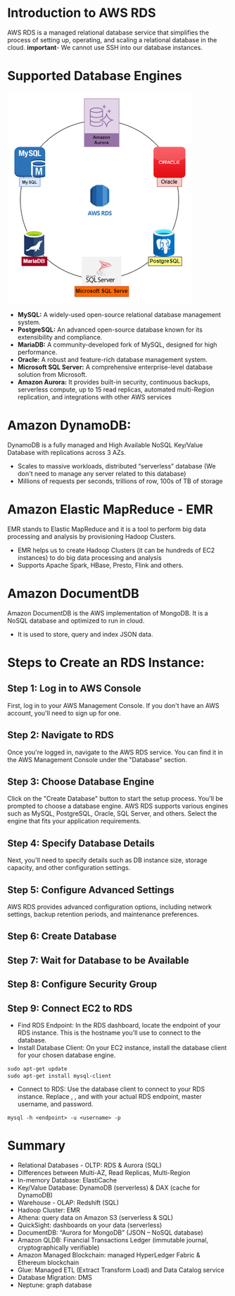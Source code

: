 # Introduction to AWS RDS
AWS RDS is a managed relational database service that simplifies the process of setting up, operating, and scaling a relational database in the cloud.
**important**- We cannot use SSH into our database instances.

# Supported Database Engines

![Supported Engines](images/rds.png)

- **MySQL:** A widely-used open-source relational database management system.
- **PostgreSQL:** An advanced open-source database known for its extensibility and compliance.
- **MariaDB:** A community-developed fork of MySQL, designed for high performance.
- **Oracle:** A robust and feature-rich database management system.
- **Microsoft SQL Server:** A comprehensive enterprise-level database solution from Microsoft.
- **Amazon Aurora:** It provides built-in security, continuous backups, serverless compute, up to 15 read replicas, automated multi-Region replication, and integrations with other AWS services

# Amazon DynamoDB:
DynamoDB is a fully managed and High Available NoSQL Key/Value Database with replications across 3 AZs.
- Scales to massive workloads, distributed “serverless” database (We don't need to manage any server related to this database)
- Millions of requests per seconds, trillions of row, 100s of TB of storage

# Amazon Elastic MapReduce - EMR
EMR stands to Elastic MapReduce and it is a tool to perform big data processing and analysis by provisioning Hadoop Clusters.
- EMR helps us to create Hadoop Clusters (it can be hundreds of EC2 instances) to do big data processing and analysis
- Supports Apache Spark, HBase, Presto, Flink and others.

# Amazon DocumentDB
Amazon DocumentDB is the AWS implementation of MongoDB. It is a NoSQL database and optimized to run in cloud.
- It is used to store, query and index JSON data.

# Steps to Create an RDS Instance:

## Step 1: Log in to AWS Console
First, log in to your AWS Management Console. If you don't have an AWS account, you'll need to sign up for one.

## Step 2: Navigate to RDS
Once you're logged in, navigate to the AWS RDS service. You can find it in the AWS Management Console under the "Database" section.

## Step 3: Choose Database Engine
Click on the "Create Database" button to start the setup process. You'll be prompted to choose a database engine. AWS RDS supports various engines such as MySQL, PostgreSQL, Oracle, SQL Server, and others. Select the engine that fits your application requirements.

## Step 4: Specify Database Details
Next, you'll need to specify details such as DB instance size, storage capacity, and other configuration settings.

## Step 5: Configure Advanced Settings
AWS RDS provides advanced configuration options, including network settings, backup retention periods, and maintenance preferences.

## Step 6: Create Database

## Step 7: Wait for Database to be Available

## Step 8: Configure Security Group

## Step 9: Connect EC2 to RDS

+ Find RDS Endpoint: In the RDS dashboard, locate the endpoint of your RDS instance. This is the hostname you'll use to connect to the database.
+ Install Database Client: On your EC2 instance, install the database client for your chosen database engine. 

```
sudo apt-get update
sudo apt-get install mysql-client
```
+ Connect to RDS: Use the database client to connect to your RDS instance. Replace <endpoint>, <username>, and <password> with your actual RDS endpoint, master username, and password.

```
mysql -h <endpoint> -u <username> -p

```


# Summary

- Relational Databases - OLTP: RDS & Aurora (SQL)
- Differences between Multi-AZ, Read Replicas, Multi-Region
- In-memory Database: ElastiCache
- Key/Value Database: DynamoDB (serverless) & DAX (cache for DynamoDB)
- Warehouse - OLAP: Redshift (SQL)
- Hadoop Cluster: EMR
- Athena: query data on Amazon S3 (serverless & SQL)
- QuickSight: dashboards on your data (serverless)
- DocumentDB: “Aurora for MongoDB” (JSON – NoSQL database)
- Amazon QLDB: Financial Transactions Ledger (immutable journal, cryptographically verifiable)
- Amazon Managed Blockchain: managed HyperLedger Fabric & Ethereum blockchain
- Glue: Managed ETL (Extract Transform Load) and Data Catalog service
- Database Migration: DMS
- Neptune: graph database
